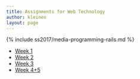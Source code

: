```yaml
---
title: Assignments for Web Technology
author: kleinen
layout: page
---
```

{% include ss2017/media-programming-rails.md %}

* [Week 1](week-1)
* [Week 2](week-2)
* [Week 3](week-3)
* [Week 4+5](week-4-5)
